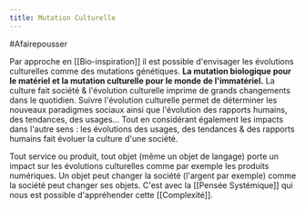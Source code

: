 ```yaml
---
title: Mutation Culturelle
---
```

#Afairepousser 

Par approche en [[Bio-inspiration]] il est possible d'envisager les évolutions culturelles comme des mutations génétiques. **La mutation biologique pour le matériel et la mutation culturelle pour le monde de l'immatériel.**
La culture fait société & l'évolution culturelle imprime de grands changements dans le quotidien. Suivre l'évolution culturelle permet de déterminer les nouveaux paradigmes sociaux ainsi que l'évolution des rapports humains, des tendances, des usages...
Tout en considérant également les impacts dans l'autre sens : les évolutions des usages, des tendances & des rapports humains fait évoluer la culture d'une société.

Tout service ou produit, tout objet (même un objet de langage) porte un impact sur les évolutions culturelles comme par exemple les produits numériques.
Un objet peut changer la société (l'argent par exemple) comme la société peut changer ses objets. C'est avec la [[Pensée Systémique]] qui nous est possible d'appréhender cette [[Complexité]].